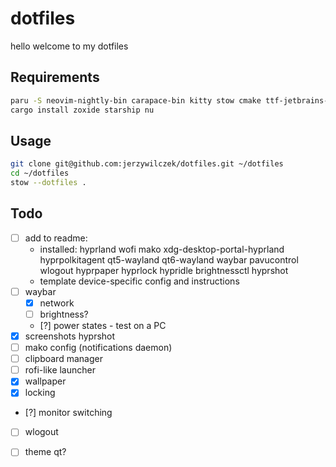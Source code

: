 # dotfiles

hello welcome to my dotfiles

## Requirements

```sh
paru -S neovim-nightly-bin carapace-bin kitty stow cmake ttf-jetbrains-mono-nerd git-delta fzf
cargo install zoxide starship nu
```

## Usage

```sh
git clone git@github.com:jerzywilczek/dotfiles.git ~/dotfiles
cd ~/dotfiles
stow --dotfiles .
```

## Todo

- [ ] add to readme:
  - installed: hyprland wofi mako xdg-desktop-portal-hyprland hyprpolkitagent qt5-wayland qt6-wayland waybar pavucontrol wlogout hyprpaper hyprlock hypridle brightnessctl hyprshot
  - template device-specific config and instructions
- [ ] waybar
  - [x] network
  - [ ] brightness?
  - [?] power states - test on a PC
- [x] screenshots hyprshot
- [ ] mako config (notifications daemon)
- [ ] clipboard manager
- [ ] rofi-like launcher
- [x] wallpaper
- [x] locking
- [?] monitor switching
- [ ] wlogout
- [ ] theme qt?

